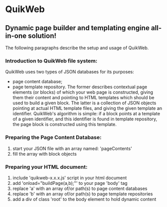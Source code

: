 # QuikWeb
## Dynamic page builder and templating engine all-in-one solution!

The following paragraphs describe the setup and usage of QuikWeb.

### Introduction to QuikWeb file system:
QuikWeb uses two types of JSON databases for its purposes:
- page content database;
- page template repository.
The former describes contextual page elements (or blocks) of which your web
page is constructed, giving them their content and pointing to HTML templates
which should be used to build a given block.
The latter is a collection of JSON objects pointing at actual HTML template
files, and giving the given template an identifier.
QuikWeb's algorithm is simple: if a block points at a template of a given
identifier, and this identifier is found in template repository, the page
block is constructed using this template.

### Preparing the Page Content Database:
1) start your JSON file with an array named: 'pageContents'
2) fill the array with block objects

### Preparing your HTML document:
1) include 'quikweb-x.x.x.js' script in your html document
2) add 'onload="buildPage(a,b);"' to your page 'body' tag
3) replace 'a' with an array of/or path(s) to page content databases
4) replace 'b' with an array of/or path(s) to page template repositories
5) add a div of class 'root' to the body element to hold dynamic content
